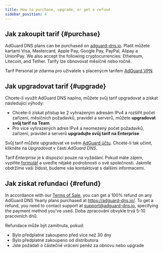 ```yaml
---
title: How to purchase, upgrade, or get a refund
sidebar_position: 4
---
```


## Jak zakoupit tarif {#purchase}

AdGuard DNS plans can be purchased on [adguard-dns.io](https://adguard-dns.io/license.html). Platit můžete kartami Visa, Mastercard, Apple Pay, Google Pay, PayPal, Alipay a UnionPay. We also accept the following cryptocurrencies: Ethereum, Litecoin, and Tether. Tarify lze obnovovat měsíčně nebo ročně.

Tarif Personal je zdarma pro uživatele s placenýcm tarifem [AdGuard VPN](https://adguard-vpn.com/welcome.html).

## Jak upgradovat tarif {#upgrade}

Chcete-li využít AdGuard DNS naplno, můžete svůj tarif upgradovat a získat následující výhody:

- Chcete-li získat přístup ke 2 vyhrazeným adresám IPv4 a rozšířit počet zařízení, měsíčních požadavků, pravidel a serverů, můžete **upgradovat svůj tarif na Team**
- Pro více vyhrazených adres IPv4 a neomezený počet požadavků, zařízení, pravidel a serverů **upgradujte svůj tarif na Enterprise**

Svůj tarif můžete upgradovat ve svém [AdGuard účtu](https://my.adguard.com/account/licenses). Chcete-li tak učinit, klikněte na _Upgradovat_ v části _AdGuard DNS_.

Tarif _Enterprise_ je k dispozici pouze na vyžádání. Pokud máte zájem, vyplňte [formulář](https://surveys.adguard.com/dns_enterprise/form.html) a uveďte nějaké podrobnosti o své společnosti. Jakmile obdržíme vaši žídost, budeme vás kontaktovat s dalšími informacemi.

## Jak získat refundaci {#refund}

In accordance with our [Terms of Sale](https://adguard-dns.io/terms-of-sale.html), you can get a 100% refund on any AdGuard DNS Yearly plans purchased at https://adguard-dns.io/. To get a refund, you need to contact support at support@adguard-dns.io, specifying the payment method you've used. Doba zpracování obvykle trvá 5-10 pracovních dnů.

Refundace může být zamítnuta, pokud:

- Bylo předplatné zakoupeno před více než 30 dny
- Bylo předplatné zakoupeno od distributora
- Jste požádali o částečné vrácení peněz za obnovu nebo upgrade
